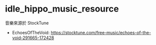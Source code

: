# idle_hippo_music_resource

音樂來源於 StockTune

- EchoesOfTheVoid: https://stocktune.com/free-music/echoes-of-the-void-291665-172428

